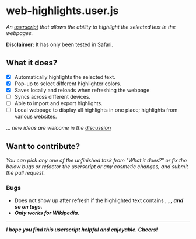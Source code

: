 # web-highlights.user.js
*An [userscript](https://en.wikipedia.org/wiki/Userscript) that allows the ability to highlight the selected text in the webpages.*

**Disclaimer:** It has only been tested in Safari.

## What it does?

- [x] Automatically highlights the selected text.
- [x] Pop-up to select different highlighter colors.
- [x] Saves locally and reloads when refreshing the webpage
- [ ] Syncs across different devices.
- [ ] Able to import and export highlights.
- [ ] Local webpage to display all highlights in one place; highlights from various websites.

... *new ideas are welcome in the [discussion](https://github.com/physicslog/web-highlighter.user.js/discussions/)*

## Want to contribute?
*You can pick any one of the unfinished task from "What it does?" or fix the below bugs or refactor the userscript or any cosmetic changes, and submit the pull request.*

### Bugs
- Does not show up after refresh if the highlighted text contains <a>, <b>, <i>, and so on tags.
- Only works for Wikipedia.

---

I hope you find this userscript helpful and enjoyable. Cheers! 
